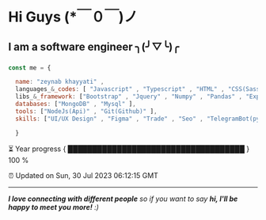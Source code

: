 
# Hi Guys  (*￣０￣)ノ
## I am a software engineer  ╮(╯▽╰)╭ 

### 

```javascript
const me = {

  name: "zeynab khayyati" ,
  languages_&_codes: [ "Javascript" , "Typescript" , "HTML" , "CSS(Sass)" , "Python" , "Php" , "Markdown" ],
  libs_&_framework: ["Bootstrap" , "Jquery" , "Numpy" , "Pandas" , "Express" ],
  databases: ["MongoDB" , "Mysql" ],
  tools: ["NodeJs(Api)" , "Git(Github)" ],
  skills: ["UI/UX Design" , "Figma" , "Trade" , "Seo" , "TelegramBot(python/php)" , "responsive designe" ]

  }

```

⏳ Year progress { ████████████████████████████████████ } 100 %

⏰ Updated on Sun, 30 Jul 2023 06:12:15 GMT

---

<em><b>I love connecting with different people</b> so if you want to say <b>hi, I'll be happy to meet you more!</b> :)</em>

